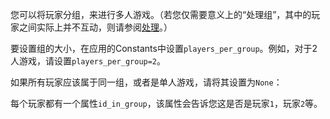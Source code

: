 您可以将玩家分组，来进行多人游戏。（若您仅需要意义上的“处理组”，其中的玩家之间实际上并不互动，则请参阅[处理]()。）

要设置组的大小，在应用的Constants中设置`players_per_group`。例如，对于2人游戏，请设置`players_per_group=2`。

如果所有玩家应该属于同一组，或者是单人游戏，请将其设置为`None`：

每个玩家都有一个属性`id_in_group`，该属性会告诉您这是否是玩家`1`，玩家`2`等。